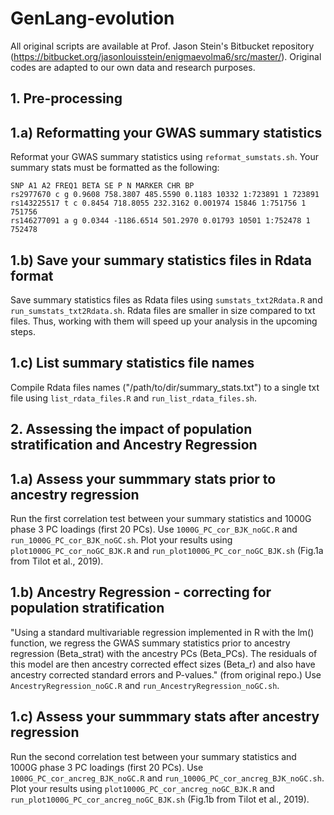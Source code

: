# GenLang-evolution

All original scripts are available at Prof. Jason Stein's Bitbucket repository (https://bitbucket.org/jasonlouisstein/enigmaevolma6/src/master/). Original codes are adapted to our own data and research purposes.

## 1. Pre-processing

## 1.a) Reformatting your GWAS summary statistics
Reformat your GWAS summary statistics using `reformat_sumstats.sh`.
Your summary stats must be formatted as the following:

```
SNP A1 A2 FREQ1 BETA SE P N MARKER CHR BP
rs2977670 c g 0.9608 758.3807 485.5590 0.1183 10332 1:723891 1 723891
rs143225517 t c 0.8454 718.8055 232.3162 0.001974 15846 1:751756 1 751756
rs146277091 a g 0.0344 -1186.6514 501.2970 0.01793 10501 1:752478 1 752478
```

## 1.b) Save your summary statistics files in Rdata format
Save summary statistics files as Rdata files using `sumstats_txt2Rdata.R` and `run_sumstats_txt2Rdata.sh`.
Rdata files are smaller in size compared to txt files. Thus, working with them will speed up your analysis in the upcoming steps.
   
## 1.c) List summary statistics file names
Compile Rdata files names ("/path/to/dir/summary_stats.txt") to a single txt file using `list_rdata_files.R` and `run_list_rdata_files.sh`.

## 2. Assessing the impact of population stratification and Ancestry Regression

## 1.a) Assess your summmary stats prior to ancestry regression
Run the first correlation test between your summary statistics and 1000G phase 3 PC loadings (first 20 PCs).
Use `1000G_PC_cor_BJK_noGC.R` and `run_1000G_PC_cor_BJK_noGC.sh`.
Plot your results using `plot1000G_PC_cor_noGC_BJK.R` and `run_plot1000G_PC_cor_noGC_BJK.sh` (Fig.1a from Tilot et al., 2019).

## 1.b) Ancestry Regression - correcting for population stratification
"Using a standard multivariable regression implemented in R with the lm() function, we regress the GWAS summary statistics prior to ancestry regression (Beta_strat) with the ancestry PCs (Beta_PCs). The residuals of this model are then ancestry corrected effect sizes (Beta_r) and also have ancestry corrected standard errors and P-values." (from original repo.)
Use `AncestryRegression_noGC.R` and `run_AncestryRegression_noGC.sh`.

## 1.c) Assess your summmary stats after ancestry regression
Run the second correlation test between your summary statistics and 1000G phase 3 PC loadings (first 20 PCs).
Use `1000G_PC_cor_ancreg_BJK_noGC.R` and `run_1000G_PC_cor_ancreg_BJK_noGC.sh`.
Plot your results using `plot1000G_PC_cor_ancreg_noGC_BJK.R` and `run_plot1000G_PC_cor_ancreg_noGC_BJK.sh`  (Fig.1b from Tilot et al., 2019).
